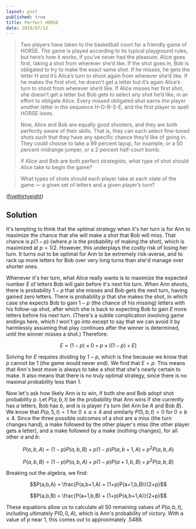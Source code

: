 ```yaml
---
layout: post
published: true
title: Perfect HORSE
date: 2019/07/13
---
```


>Two players have taken to the basketball court for a friendly game of HORSE. The game is played according to its typical playground rules, but here’s how it works, if you’ve never had the pleasure: Alice goes first, taking a shot from wherever she’d like. If the shot goes in, Bob is obligated to try to make the exact same shot. If he misses, he gets the letter H and it’s Alice’s turn to shoot again from wherever she’d like. If he makes the first shot, he doesn’t get a letter but it’s again Alice’s turn to shoot from wherever she’d like. If Alice misses her first shot, she doesn’t get a letter but Bob gets to select any shot he’d like, in an effort to obligate Alice. Every missed obligated shot earns the player another letter in the sequence H-O-R-S-E, and the first player to spell HORSE loses.
>
>Now, Alice and Bob are equally good shooters, and they are both perfectly aware of their skills. That is, they can each select fine-tuned shots such that they have any specific chance they’d like of going in. They could choose to take a 99 percent layup, for example, or a 50 percent midrange jumper, or a 2 percent half-court bomb.
>
>If Alice and Bob are both perfect strategists, what type of shot should Alice take to begin the game?

>What types of shots should each player take at each state of the game — a given set of letters and a given player’s turn?

<!--more-->

([fivethirtyeight](https://fivethirtyeight.com/features/i-would-walk-500-miles-and-i-would-riddle-500-more/))

## Solution

It's tempting to think that the optimal strategy when it's her turn is for Ann to maximize the chance that she will make a shot that Bob will miss.  That chance is $p(1-p)$ (where $p$ is the probability of making the shot), which is maximized at $p = 1/2$.  However, this underplays the costly risk of losing her turn. It turns out to be optimal for Ann to be extremely risk-averse, and to rack up more letters for Bob over very long turns than she'd manage over shorter ones.

Whenever it's her turn, what Alice really wants is to maximize the expected number $E$ of letters Bob will gain before it's next his turn. When Ann shoots, there is probability $1-p$ that she misses and Bob gets the next turn, having gained zero letters. There is probability $p$ that she makes the shot, in which case she expects Bob to gain $1-p$ (the chance of his missing) letters with his follow-up shot, after which she is back to expecting Bob to gain $E$ more letters before his next turn. (There's a subtle complication involving game endings here, which I won't go into except to say that we can avoid it by harmlessly assuming that play continues after the winner is determined, until the winner misses a shot.) Therefore:

$$E = (1-p)\times 0 + p \times ((1-p) + E)$$

Solving for $E$ requires dividing by $1-p$, which is fine because we know that $p$ cannot be $1$ (the game would never end). We find that $E = p$. This means that Ann's best move is always to take a shot that she's nearly certain to make. It also means that there is no truly optimal strategy, since there is no maximal probability less than $1$.

Now let's ask how likely Ann is to win, if both she and Bob adopt shot probability $p$. Let $P(a,b,t)$ be the probability that Ann wins if she currently has $a$ letters, Bob has $b$, and is is player $t$'s turn (let Ann be $A$ and Bob $B$). We know that $P(a,5,t) = 1$ for $0 \leq a \leq 4$ and similarly $P(5,b,t) = 0$ for $0 \leq b \leq 4$. Since the three possible outcomes of a shot are a miss (the turn changes hand), a make followed by the other player's miss (the other player gets a letter), and a make followed by a make (nothing changes), for all other $a$ and $b$:

$$P(a,b,A) = (1-p)P(a,b,B) + p(1-p)P(a,b+1,A) + p^2P(a,b,A)$$

$$P(a,b,B) = (1-p)P(a,b,A) + p(1-p)P(a+1,b,B) + p^2P(a,b,B)$$

Breaking out the algebra, we find:

$$P(a,b,A) = \frac{P(a,b+1,A) + (1+p)P(a+1,b,B)}{2+p}$$

$$P(a,b,B) = \frac{P(a+1,b,B) + (1+p)P(a,b+1,A)}{2+p}$$

These equations allow us to calculate all $50$ remaining values of $P(a,b,t)$, including ultimately $P(0,0,A)$, which is Ann's probability of victory. With a value of $p$ near $1$, this comes out to approximately $.5488$.

<br>
